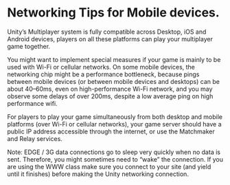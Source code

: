 # Networking Tips for Mobile devices.

Unity’s Multiplayer system is fully compatible across Desktop, iOS and Android devices, players on all these platforms can play your multiplayer game together.

You might want to implement special measures if your game is mainly to be used with Wi-Fi or cellular networks. On some mobile devices, the networking chip might be a performance bottleneck, because pings between mobile devices (or between mobile devices and desktops) can be about 40–60ms, even on high-performance Wi-Fi network, and you may observe some delays of over 200ms, despite a low average ping on high performance wifi.

For players to play your game simultaneously from both desktop and mobile platforms (over Wi-Fi or cellular networks), your game server should have a public IP address accessible through the internet, or use the Matchmaker and Relay services.

Note: EDGE / 3G data connections go to sleep very quickly when no data is sent. Therefore, you might sometimes need to “wake” the connection. If you are using the WWW class make sure you connect to your site (and yield until it finishes) before making the Unity networking connection.
